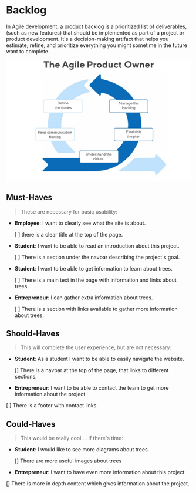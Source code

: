 # Backlog

In Agile development, a product backlog is a prioritized list of deliverables,
(such as new features) that should be implemented as part of a project or
product development. It's a decision-making artifact that helps you estimate,
refine, and prioritize everything you might sometime in the future want to
complete.

![agile](../images/agile.jpg)

## Must-Haves

> These are necessary for basic usability:

- **Employee**: I want to clearly see what the site is about.

  [ ] there is a clear title at the top of the page.

- **Student**: I want to be able to read an introduction about this project.

  [ ] There is a section under the navbar describing the project's goal.

- **Student**: I want to be able to get information to learn about trees.

  [ ] There is a main text in the page with information and links about trees.

- **Entrepreneur**: I can gather extra information about trees.

  [ ] There is a section with links available to gather more information about
  trees.

## Should-Haves

> This will complete the user experience, but are not necessary:

- **Student**: As a student I want to be able to easily navigate the website.

  [] There is a navbar at the top of the page, that links to different sections.

- **Entrepreneur**: I want to be able to contact the team to get more
  information about the project.

[ ] There is a footer with contact links.

## Could-Haves

> This would be really cool ... if there's time:

- **Student**: I would like to see more diagrams about trees.

  [] There are more useful images about trees

- **Entrepreneur**: I want to have even more information about this project.

[] There is more in depth content which gives information about the project.
